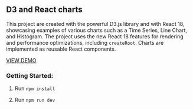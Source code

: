 ## D3 and React charts

This project are created with the powerful D3.js library and with React 18, showcasing examples of various charts such as a Time Series, Line Chart, and Histogram. The project uses the new React 18 features for rendering and performance optimizations, including `createRoot`. Charts are implemented as reusable React components.

[VIEW DEMO](https://d3-react-charts-wheat.vercel.app/)

### Getting Started:

1. Run `npm install`

2. Run `npm run dev `
